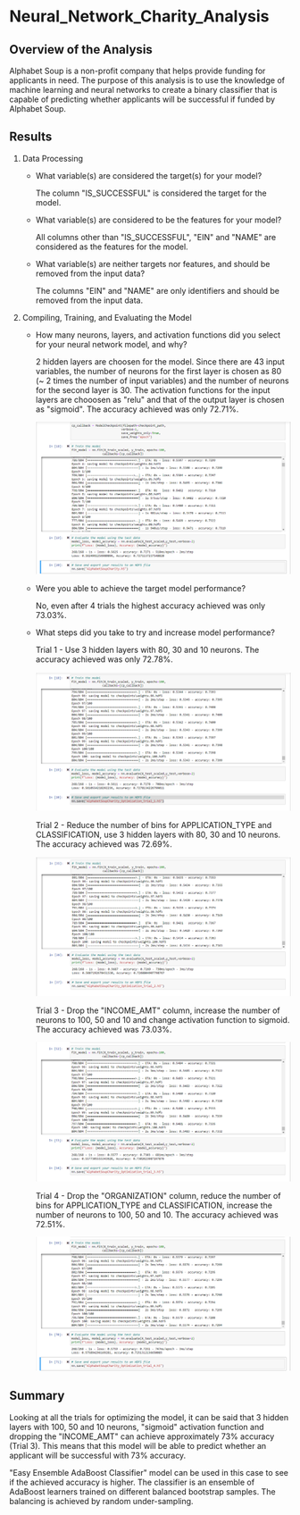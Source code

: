 # Neural_Network_Charity_Analysis

## Overview of the Analysis

Alphabet Soup is a non-profit company that helps provide funding for applicants in need. 
The purpose of this analysis is to use the knowledge of machine learning and neural networks to create a binary classifier that is capable of predicting whether applicants will be successful if funded by Alphabet Soup.


## Results

1. Data Processing

    * What variable(s) are considered the target(s) for your model?
    
        The column "IS_SUCCESSFUL" is considered the target for the model.

    * What variable(s) are considered to be the features for your model?

        All columns other than "IS_SUCCESSFUL", "EIN" and "NAME" are considered as the features for the model.

    * What variable(s) are neither targets nor features, and should be removed from the input data?

        The columns "EIN" and "NAME" are only identifiers and should be removed from the input data.

2. Compiling, Training, and Evaluating the Model

    * How many neurons, layers, and activation functions did you select for your neural network model, and why?

        2 hidden layers are choosen for the model. Since there are 43 input variables, the number of neurons for the first layer is chosen as 80 (~ 2 times the number of input variables) and the number of neurons for the second layer is 30. The activation functions for the input layers are chooosen as "relu" and that of the output layer is chosen as "sigmoid". The accuracy achieved was only 72.71%.

        ![Model accuracy](Images/Model_accuracy.png)

    * Were you able to achieve the target model performance?

        No, even after 4 trials the highest accuracy achieved was only 73.03%.

    * What steps did you take to try and increase model performance?

        Trial 1 - Use 3 hidden layers with 80, 30 and 10 neurons. The accuracy achieved was only 72.78%.

        ![Trial 1 Model accuracy](Images/Trial_1_Model_accuracy.png)

        Trial 2 - Reduce the number of bins for APPLICATION_TYPE and CLASSIFICATION, use 3 hidden layers with 80, 30 and 10 neurons. The accuracy achieved was 72.69%.

        ![Trial 2 Model accuracy](Images/Trial_2_Model_accuracy.png)

        Trial 3 - Drop the "INCOME_AMT" column, increase the number of neurons to 100, 50 and 10 and change activation function to sigmoid. The accuracy achieved was 73.03%.

        ![Trial 3 Model accuracy](Images/Trial_3_Model_accuracy.png)

        Trial 4 - Drop the "ORGANIZATION" column, reduce the number of bins for APPLICATION_TYPE and CLASSIFICATION, increase the number of neurons to 100, 50 and 10. The accuracy achieved was 72.51%.

        ![Trial 4 Model accuracy](Images/Trial_4_Model_accuracy.png)

## Summary

Looking at all the trials for optimizing the model, it can be said that 3 hidden layers with 100, 50 and 10 neurons, "sigmoid" activation function and dropping the "INCOME_AMT" can achieve approximately 73% accuracy (Trial 3). This means that this model will be able to predict whether an applicant will be successful with 73% accuracy. 

"Easy Ensemble AdaBoost Classifier" model can be used in this case to see if the achieved accuracy is higher. The classifier is an ensemble of AdaBoost learners trained on different balanced bootstrap samples. The balancing is achieved by random under-sampling.